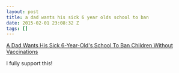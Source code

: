 ```yaml
---
layout: post
title: a dad wants his sick 6 year olds school to ban
date: 2015-02-01 23:08:32 Z
tags: []
---
```

[A Dad Wants His Sick 6-Year-Old's School To Ban Children Without Vaccinations](http://www.buzzfeed.com/rachelzarrell/a-dad-is-trying-to-get-his-sons-school-to-ban-unvaccinated-c)

I fully support this!
